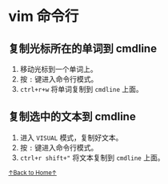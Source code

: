 # vim 命令行

## 复制光标所在的单词到 cmdline

1. 移动光标到一个单词上。
2. 按 `:` 键进入命令行模式。
3. `ctrl+r+w` 将单词复制到 `cmdline` 上面。

## 复制选中的文本到 cmdline

1. 进入 `VISUAL` 模式，复制好文本。
2. 按 `:` 键进入命令行模式。
3. `ctrl+r shift+"` 将文本复制到 `cmdline` 上面。

<a href='https://github.com/MDGSF/MyVim'><small>↑Back to Home↑</small></a>

